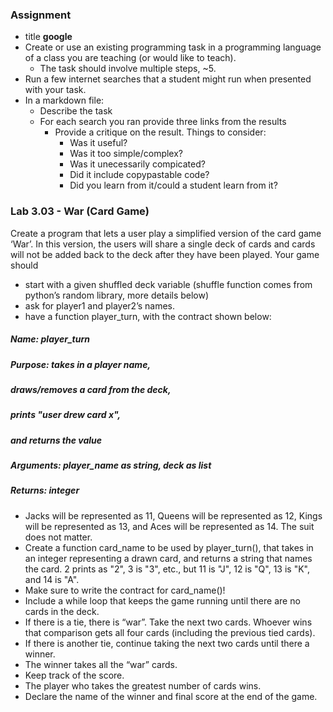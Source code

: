 ### Assignment
* title **google**
* Create or use an existing programming task in a programming language of a class you are teaching (or would like to teach).
  - The task should involve multiple steps, ~5.
* Run a few internet searches that a student might run when presented with your task.
* In a markdown file:
  - Describe the task
  - For each search you ran provide three links from the results
    - Provide a critique on the result. Things to consider:
      - Was it useful?
      - Was it too simple/complex?
      - Was it unecessarily compicated?
      - Did it include copypastable code?
      - Did you learn from it/could a student learn from it?
### Lab 3.03 - War (Card Game)
Create a program that lets a user play a simplified version of the card game ‘War’. In this version, the
users will share a single deck of cards and cards will not be added back to the deck after they have been
played.
Your game should
  - start with a given shuffled deck variable (shuffle function comes from python’s random library,
more details below)
  - ask for player1 and player2’s names.
  - have a function player_turn, with the contract shown below:
 ##### Name: player_turn
 ##### Purpose: takes in a player name,
 ##### draws/removes a card from the deck,
 ##### prints "user drew card x",
 ##### and returns the value
 ##### Arguments: player_name as string, deck as list
 ##### Returns: integer
* Jacks will be represented as 11, Queens will be represented as 12, Kings will be represented as 13,
and Aces will be represented as 14. The suit does not matter.
* Create a function card_name to be used by player_turn(), that takes in an integer
representing a drawn card, and returns a string that names the card. 2 prints as "2", 3 is "3",
etc., but 11 is "J", 12 is "Q", 13 is "K", and 14 is "A".
* Make sure to write the contract for card_name()!
* Include a while loop that keeps the game running until there are no cards in the deck.
* If there is a tie, there is “war”. Take the next two cards. Whoever wins that comparison gets all four
cards (including the previous tied cards).
* If there is another tie, continue taking the next two cards until there a winner.
* The winner takes all the “war” cards.
* Keep track of the score.
* The player who takes the greatest number of cards wins.
* Declare the name of the winner and final score at the end of the game.

 

